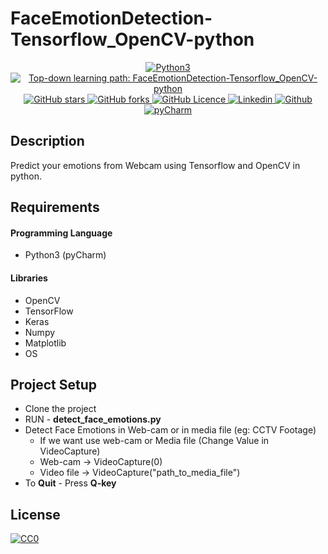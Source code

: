 # FaceEmotionDetection-Tensorflow_OpenCV-python

<p align="center">
 <a href="https://github.com/naseemap47/FaceEmotionDetection-Tensorflow_OpenCV-python/">
    <img alt="Python3" src="https://img.shields.io/badge/Language-Python3-yellowgreen?color=brightgreen&logo=python">
  </a>
  <a href="https://github.com/naseemap47/FaceEmotionDetection-Tensorflow_OpenCV-python//issues">
    <img alt="Top-down learning path: FaceEmotionDetection-Tensorflow_OpenCV-python" src="https://img.shields.io/github/issues/naseemap47/FaceEmotionDetection-Tensorflow_OpenCV-python?color=9cf&style=flat&logo=appveyor">
  </a>
  <a href="https://github.com/naseemap47/FaceEmotionDetection-Tensorflow_OpenCV-python/stargazers">
    <img alt="GitHub stars" src="https://img.shields.io/github/stars/naseemap47/FaceEmotionDetection-Tensorflow_OpenCV-python?color=success&style=flat&logo=appveyor">
  </a>
  <a href="https://github.com/naseemap47/FaceEmotionDetection-Tensorflow_OpenCV-python/network">
    <img alt="GitHub forks" src="https://img.shields.io/github/forks/naseemap47/FaceEmotionDetection-Tensorflow_OpenCV-python?style=flat&logo=Git">
  </a>
  <a href="https://github.com/naseemap47/FaceEmotionDetection-Tensorflow_OpenCV-python/blob/master/LICENSE">
    <img alt="GitHub Licence" src="https://img.shields.io/github/license/naseemap47/FaceEmotionDetection-Tensorflow_OpenCV-python?color=red&style=flat&logo=appveyor">
  </a>
  <a href="https://www.linkedin.com/in/naseem-alassampattil/">
    <img alt="Linkedin" src="https://img.shields.io/badge/Linkedin-blue?logo=linkedin">
  </a>
 <a href="https://github.com/naseemap47">
    <img alt="Github" src="https://img.shields.io/badge/Github-black?logo=github">
 </a>
 <a href="https://github.com/naseemap47/FaceEmotionDetection-Tensorflow_OpenCV-python">
    <img alt="pyCharm" src="https://img.shields.io/badge/IDE-pyCharm-yellowgreen?color=brightgreen&logo=pycharm">
  </a>
</p>

## Description
Predict your emotions from Webcam using Tensorflow and OpenCV in python.

## Requirements
#### Programming Language
* Python3 (pyCharm)
#### Libraries
* OpenCV
* TensorFlow
* Keras
* Numpy
* Matplotlib
* OS

## Project Setup
* Clone the project
* RUN - **detect_face_emotions.py**
* Detect Face Emotions in Web-cam or in media file (eg: CCTV Footage)
  * If we want use web-cam or Media file (Change Value in VideoCapture)
  * Web-cam -> VideoCapture(0)
  * Video file -> VideoCapture("path_to_media_file")
* To **Quit** - Press **Q-key**

## License
[![CC0](http://seawisphunter.com/minibuffer/api/MIT-License-transparent.png)](https://github.com/naseemap47/FaceEmotionDetection-Tensorflow_OpenCV-python/blob/master/LICENSE)
